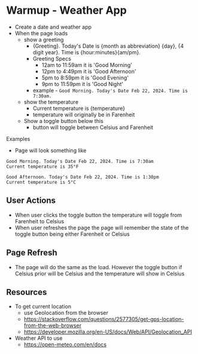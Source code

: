 # Warmup - Weather App

- Create a date and weather app
- When the page loads
  - show a greeting
    - {Greeting}. Today's Date is {month as abbreviation} {day}, {4 digit year}. Time is {hour:minutes}{am/pm}.
    - Greeting Specs
        - 12am to 11:59am it is 'Good Morning'
        - 12pm to 4:49pm it is 'Good Afternoon'
        - 5pm to 8:59pm it is 'Good Evening'
        - 9pm to 11:59pm it is 'Good Night' 
    - example - `Good Morning. Today's Date Feb 22, 2024. Time is 7:30am.`
  - show the temperature
    - Current temperature is {temperature}
    - temperature will originally be in Farenheit
  - Show a toggle button below this
    - button will toggle between Celsius and Farenheit

Examples
- Page will look something like
```
Good Morning. Today's Date Feb 22, 2024. Time is 7:30am
Current temperature is 35°F
```

```
Good Afternoon. Today's Date Feb 22, 2024. Time is 1:30pm
Current temperature is 5°C
```

## User Actions
- When user clicks the toggle button the temperature will toggle from Farenheit to Celsius
- When user refreshes the page the page will remember the state of the toggle button being either Farenheit or Celsius

## Page Refresh
- The page will do the same as the load. However the toggle button if Celsius prior will be Celsius and the temperature will show in Celsius

## Resources
- To get current location
  - use Geolocation from the browser
  - https://stackoverflow.com/questions/2577305/get-gps-location-from-the-web-browser
  - https://developer.mozilla.org/en-US/docs/Web/API/Geolocation_API
- Weather API to use
  - https://open-meteo.com/en/docs